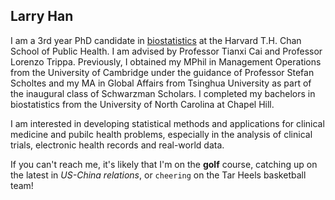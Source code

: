 ## Larry Han

I am a 3rd year PhD candidate in [biostatistics](https://www.hsph.harvard.edu/biostatistics/) at the Harvard T.H. Chan School of Public Health. I am advised by Professor Tianxi Cai and Professor Lorenzo Trippa. Previously, I obtained my MPhil in Management Operations from the University of Cambridge under the guidance of Professor Stefan Scholtes and my MA in Global Affairs from Tsinghua University as part of the inaugural class of Schwarzman Scholars. I completed my bachelors in biostatistics from the University of North Carolina at Chapel Hill.

I am interested in developing statistical methods and applications for clinical medicine and pubilc health problems, especially in the analysis of clinical trials, electronic health records and real-world data.  

If you can't reach me, it's likely that I'm on the **golf** course, catching up on the latest in _US-China relations_, or `cheering` on the Tar Heels basketball team!
